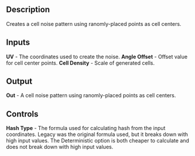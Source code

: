 ## Description
Creates a cell noise pattern using ranomly-placed points as cell centers.

## Inputs
**UV** - The coordinates used to create the noise.
**Angle Offset** - Offset value for cell center points.
**Cell Density** - Scale of generated cells.

## Output
**Out** - A cell noise pattern using ranomly-placed points as cell centers.

## Controls
**Hash Type** - The formula used for calculating hash from the input coordinates.  Legacy was the original formula used, but it breaks down with high input values.  The Deterministic option is both cheaper to calculate and does not break down with high input values.